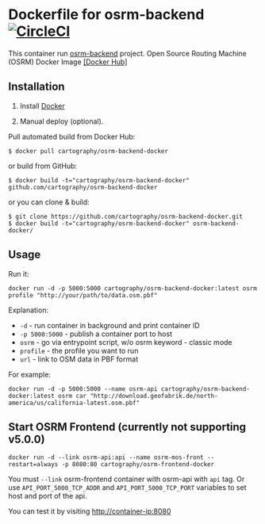 # Dockerfile for osrm-backend [![CircleCI](https://circleci.com/gh/entur/osrm-backend-docker/tree/rutebanken.svg?style=svg)](https://circleci.com/gh/entur/osrm-backend-docker/tree/rutebanken)
This container run [osrm-backend](https://github.com/Project-OSRM/osrm-backend) project.
Open Source Routing Machine (OSRM) Docker Image [\[Docker Hub\]](https://hub.docker.com/r/cartography/osrm-backend-docker/)

## Installation

1. Install [Docker](https://www.docker.com/)

2. Manual deploy (optional).

  Pull automated build from Docker Hub:
  ```
  $ docker pull cartography/osrm-backend-docker
  ```
  or build from GitHub:
  ```
  $ docker build -t="cartography/osrm-backend-docker" github.com/cartography/osrm-backend-docker
  ```
  or you can clone & build:  
  ```
  $ git clone https://github.com/cartography/osrm-backend-docker.git  
  $ docker build -t="cartography/osrm-backend-docker" osrm-backend-docker/
  ```

## Usage
Run it:  
```
docker run -d -p 5000:5000 cartography/osrm-backend-docker:latest osrm profile "http://your/path/to/data.osm.pbf"
```  

Explanation:  
- `-d` - run container in background and print container ID
- `-p 5000:5000` - publish a container port to host
- `osrm` - go via entrypoint script, w/o osrm keyword - classic mode
- `profile` - the profile you want to run
- `url` - link to OSM data in PBF format

For example:  
```
docker run -d -p 5000:5000 --name osrm-api cartography/osrm-backend-docker:latest osrm car "http://download.geofabrik.de/north-america/us/california-latest.osm.pbf"
```

## Start OSRM Frontend (currently not supporting v5.0.0)

    docker run -d --link osrm-api:api --name osrm-mos-front --restart=always -p 8080:80 cartography/osrm-frontend-docker

You must `--link` osrm-frontend container with osrm-api with `api` tag. Or use `API_PORT_5000_TCP_ADDR` and `API_PORT_5000_TCP_PORT` variables to set host and port of the api.

You can test it by visiting [http://container-ip:8080](http://container-ip:8080)

